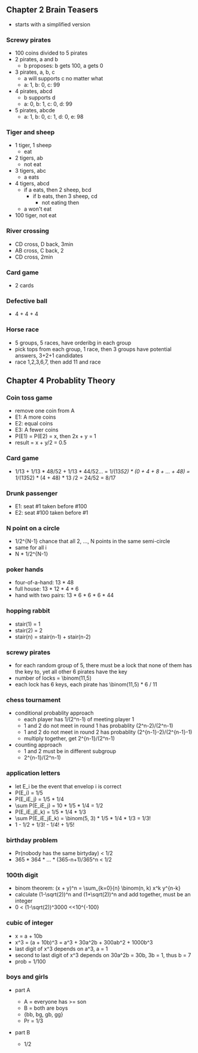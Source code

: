 ## Chapter 2 Brain Teasers
- starts with a simplified version
### Screwy pirates
- 100 coins divided to 5 pirates
- 2 pirates, a and b
    - b proposes: b gets 100, a gets 0
- 3 pirates, a, b, c
    - a will supports c no matter what
    - a: 1, b: 0, c: 99
- 4 pirates, abcd
    - b supports d
    - a: 0, b: 1, c: 0, d: 99
- 5 pirates, abcde
    - a: 1, b: 0, c: 1, d: 0, e: 98

### Tiger and sheep
- 1 tiger, 1 sheep
    - eat
- 2 tigers, ab
    - not eat
- 3 tigers, abc
    - a eats
- 4 tigers, abcd
    - if a eats, then 2 sheep, bcd
        - if b eats, then 3 sheep, cd
            - not eating then
    - a won't eat
- 100 tiger, not eat

### River crossing
- CD cross, D back, 3min
- AB cross, C back, 2
- CD cross, 2min


### Card game
- 2 cards

### Defective ball
- 4 + 4 + 4

### Horse race
- 5 groups, 5 races, have orderibg in each group
- pick tops from each group, 1 race, then 3 groups have potential answers, 3+2+1 candidates
- race  1,2,3,6,7, then add 11 and race 

## Chapter 4 Probablity Theory
### Coin toss game
- remove one coin from A
- E1: A more coins
- E2: equal coins
- E3: A fewer coins
- P(E1) = P(E2) = x, then 2x + y = 1
- result = x + y/2 = 0.5

### Card game
- 1/13 + 1/13 * 48/52 + 1/13 * 44/52...
= 1/(13*52) * (0 + 4 + 8 + ... + 48) 
=  1/(13*52) * (4 + 48) * 13 /2
= 24/52
= 8/17


### Drunk passenger
- E1: seat #1 taken before #100
- E2: seat #100 taken before #1

### N point on a circle
- 1/2^{N-1} chance that all 2, ..., N points in the same semi-circle
- same for all i
- N * 1/2^{N-1} 

### poker hands
- four-of-a-hand: 13 * 48
- full house: 13 * 12 * 4 * 6
- hand with two pairs: 13 * 6 * 6 * 6 * 44

### hopping rabbit
- stair(1) = 1
- stair(2) = 2
- stair(n) = stair(n-1) + stair(n-2)

### screwy pirates
- for each random group of 5, there must be a lock that none of them has the key to, yet all other 6 pirates have the key
- number of locks = \binom(11,5)
- each lock has 6 keys, each pirate has \binom(11,5) * 6 / 11

### chess tournament
- conditional probablity approach
    - each player has 1/(2^n-1) of meeting player 1
    - 1 and 2 do not meet in round 1 has probablity (2^n-2)/(2^n-1)
    - 1 and 2 do not meet in round 2 has probablity (2^{n-1}-2)/(2^{n-1}-1)
    - multiply together, get 2^{n-1}/(2^n-1)
- counting approach
    - 1 and 2 must be in different subgroup
    - 2^{n-1}/(2^n-1)

### application letters
- let E_i be the event that envelop i is correct
- P(E_i) = 1/5
- P(E_iE_j) = 1/5 * 1/4
- \sum P(E_iE_j) = 10 * 1/5 * 1/4 = 1/2
- P(E_iE_jE_k) = 1/5 * 1/4 * 1/3
- \sum P(E_iE_jE_k) = \binom(5, 3) * 1/5 * 1/4 * 1/3 = 1/3!
- 1 - 1/2 + 1/3! - 1/4! + 1/5!

### birthday problem
- Pr(nobody has the same birtyday) < 1/2
- 365 * 364 * ... * (365-n+1)/365^n < 1/2

### 100th digit
- binom theorem: (x + y)^n = \sum_{k=0}{n} \binom(n, k) x^k y^{n-k}
- calculate (1-\sqrt(2))^n and (1+\sqrt(2))^n and add together, must be an integer
- 0 < (1-\sqrt(2))^3000 <<10^{-100}

### cubic of integer
- x = a + 10b
- x^3 = (a + 10b)^3 = a^3 + 30a^2b + 300ab^2 + 1000b^3
- last digit of x^3 depends on a^3, a = 1
- second to last digit of x^3 depends on 30a^2b = 30b, 3b = 1, thus b = 7
- prob = 1/100

### boys and girls
- part A
    - A = everyone has >= son
    - B = both are boys
    - {bb, bg, gb, gg}
    - Pr = 1/3

- part B
    - 1/2


